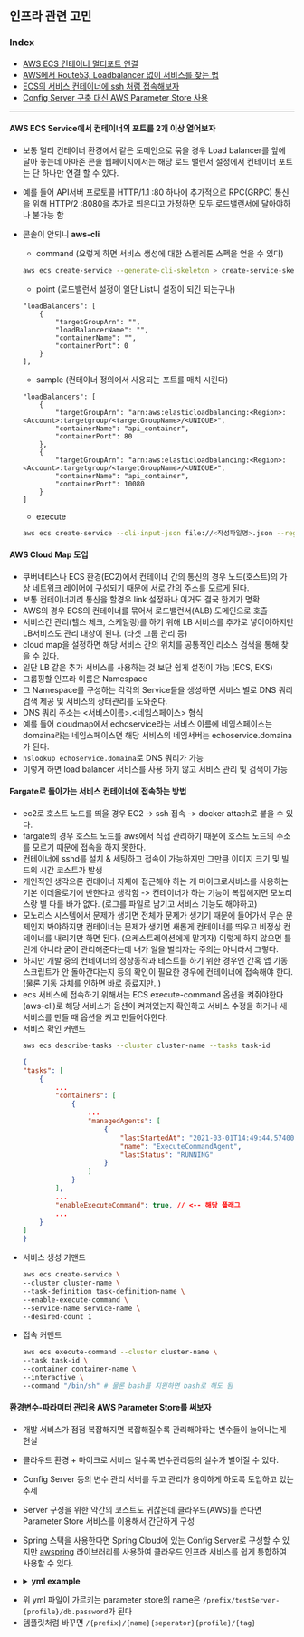 ## 인프라 관련 고민

### Index
* [AWS ECS 컨테이너 멀티포트 연결](#AWS-ECS-Service에서-컨테이너의-포트를-2개-이상-열어보자)
* [AWS에서 Route53, Loadbalancer 없이 서비스를 찾는 법](#AWS-Cloud-Map-도입)
* [ECS의 서비스 컨테이너에 ssh 처럼 접속해보자](#Fargate로-돌아가는-서비스-컨테이너에-접속하는-방법)
* [Config Server 구축 대신 AWS Parameter Store 사용](#환경변수-파라미터-관리용-aws-parameter-store를-써보자)

---
#### AWS ECS Service에서 컨테이너의 포트를 2개 이상 열어보자

- 보통 멀티 컨테이너 환경에서 같은 도메인으로 묶을 경우 Load balancer를 앞에 달아 놓는데 아마존 콘솔 웹페이지에서는 해당 로드 밸런서 설정에서 컨테이너 포트는 단 하나만 연결 할 수 있다.

- 예를 들어 API서버 프로토콜 HTTP/1.1 :80 하나에 추가적으로 RPC(GRPC) 통신을 위해 HTTP/2 :8080을 추가로 띄운다고 가정하면 모두 로드밸런서에 달아야하나 불가능 함

- 콘솔이 안되니 **aws-cli**
    
    - command (요렇게 하면 서비스 생성에 대한 스켈레톤 스펙을 얻을 수 있다)
    ```bash
    aws ecs create-service --generate-cli-skeleton > create-service-skeleton.json
    ```
    - point (로드밸런서 설정이 일단 List니 설정이 되긴 되는구나)
    ```vim
    "loadBalancers": [
        {
            "targetGroupArn": "",
            "loadBalancerName": "",
            "containerName": "",
            "containerPort": 0
        }
    ],
    ```
    - sample (컨테이너 정의에서 사용되는 포트를 매치 시킨다)
    ```vim
    "loadBalancers": [
        {
            "targetGroupArn": "arn:aws:elasticloadbalancing:<Region>:<Account>:targetgroup/<targetGroupName>/<UNIQUE>",
            "containerName": "api_container",
            "containerPort": 80
        },
        {
            "targetGroupArn": "arn:aws:elasticloadbalancing:<Region>:<Account>:targetgroup/<targetGroupName>/<UNIQUE>",
            "containerName": "api_container",
            "containerPort": 10080
        }
    ]
    ```
    - execute
    ```bash
    aws ecs create-service --cli-input-json file://<작성파일명>.json --region <리전>
    ```
#### AWS Cloud Map 도입
- 쿠버네티스나 ECS 환경(EC2)에서 컨테이너 간의 통신의 경우 노드(호스트)의 가상 네트워크 레이어에 구성되기 때문에 서로 간의 주소를 모르게 된다.
- 보통 컨테이너끼리 통신을 할경우 link 설정하나 이거도 결국 한계가 명확
- AWS의 경우 ECS의 컨테이너를 묶어서 로드밸런서(ALB) 도메인으로 호출
- 서비스간 관리(헬스 체크, 스케일링)를 하기 위해 LB 서비스를 추가로 넣어야하지만 LB서비스도 관리 대상이 된다. (타겟 그룹 관리 등)
- cloud map을 설정하면 해당 서비스 간의 위치를 공통적인 리소스 검색을 통해 찾을 수 있다.
- 일단 LB 같은 추가 서비스를 사용하는 것 보단 쉽게 설정이 가능 (ECS, EKS)
- 그룹핑할 인프라 이름은 Namespace
- 그 Namespace를 구성하는 각각의 Service들을 생성하면 서비스 별로 DNS 쿼리검색 제공 및 서비스의 상태관리를 도와준다.
- DNS 쿼리 주소는 <서비스이름>.<네임스페이스> 형식
- 예를 들어 cloudmap에서 echoservice라는 서비스 이름에 네임스페이스는 domaina라는 네임스페이스면 해당 서비스의 네임서버는 echoservice.domaina가 된다.
- `nslookup echoservice.domaina`로 DNS 쿼리가 가능
- 이렇게 하면 load balancer 서비스를 사용 하지 않고 서비스 관리 및 검색이 가능

#### Fargate로 돌아가는 서비스 컨테이너에 접속하는 방법
- ec2로 호스트 노드를 띄울 경우 EC2 -> ssh 접속 -> docker attach로 붙을 수 있다.
- fargate의 경우 호스트 노드를 aws에서 직접 관리하기 때문에 호스트 노드의 주소를 모르기 때문에 접속을 하지 못한다.
- 컨테이너에 sshd를 설치 & 세팅하고 접속이 가능하지만 그만큼 이미지 크기 및 빌드의 시간 코스트가 발생
- 개인적인 생각으론 컨테이너 자체에 접근해야 하는 게 마이크로서비스를 사용하는 기본 이데올로기에 반한다고 생각함 -> 컨테이너가 하는 기능이 복잡해지면 모노리스랑 별 다를 바가 없다. (로그를 파일로 남기고 서비스 기능도 해야하고)
- 모노리스 시스템에서 문제가 생기면 전체가 문제가 생기기 때문에 들어가서 무슨 문제인지 봐야하지만 컨테이너는 문제가 생기면 새롭게 컨테이너를 띄우고 비정상 컨테이너를 내리기만 하면 된다. (오케스트레이션에게 맡기자) 이렇게 하지 않으면 틀린게 아니라 굳이 관리해준다는데 내가 일을 벌리자는 주의는 아니라서 그렇다.
- 하지만 개발 중의 컨테이너의 정상동작과 테스트를 하기 위한 경우엔 간혹 앱 기동 스크립트가 안 돌아간다는지 등의 확인이 필요한 경우에 컨테이너에 접속해야 한다. (물론 기동 자체를 안하면 바로 종료지만..)
- ecs 서비스에 접속하기 위해서는 ECS execute-command 옵션을 켜줘야한다 (aws-cli)로 해당 서비스가 옵션이 켜져있는지 확인하고 서비스 수정을 하거나 새 서비스를 만들 때 옵션을 켜고 만들어야한다.
- 서비스 확인 커맨드
    ```bash
    aws ecs describe-tasks --cluster cluster-name --tasks task-id
    ```
    ```json
    {
    "tasks": [
        {
            ...
            "containers": [
                {
                    ...
                    "managedAgents": [
                        {
                            "lastStartedAt": "2021-03-01T14:49:44.574000-06:00",
                            "name": "ExecuteCommandAgent",
                            "lastStatus": "RUNNING"
                        }
                    ]
                }
            ],
            ...
            "enableExecuteCommand": true, // <-- 해당 플래그
            ...
        }
    ]
    }
    ```
- 서비스 생성 커맨드
    ```bash
    aws ecs create-service \
    --cluster cluster-name \
    --task-definition task-definition-name \
    --enable-execute-command \
    --service-name service-name \
    --desired-count 1
    ```
- 접속 커맨드
    ```bash
    aws ecs execute-command --cluster cluster-name \
    --task task-id \
    --container container-name \
    --interactive \
    --command "/bin/sh" # 물론 bash를 지원하면 bash로 해도 됨
    ```

#### 환경변수-파라미터 관리용 AWS Parameter Store를 써보자
- 개발 서비스가 점점 복잡해지면 복잡해질수록 관리해야하는 변수들이 늘어나는게 현실
- 클라우드 환경 + 마이크로 서비스 일수록 변수관리등의 실수가 벌어질 수 있다.
- Config Server 등의 변수 관리 서버를 두고 관리가 용이하게 하도록 도입하고 있는 추세
- Server 구성을 위한 약간의 코스트도 귀찮은데 클라우드(AWS)를 쓴다면 Parameter Store 서비스를 이용해서 간단하게 구성
- Spring 스택을 사용한다면 Spring Cloud에 있는 Config Server로 구성할 수 있지만 [awspring](https://docs.awspring.io/spring-cloud-aws/docs/2.4.1/reference/html/index.html#integrating-your-spring-cloud-application-with-the-aws-parameter-store) 라이브러리를 사용하여 클라우드 인프라 서비스를 쉽게 통합하여 사용할 수 있다.
- <details><summary><b>yml example</b></summary>

    ```yml
    aws:
    paramstore:
        prefix: /prefix  # 파라미터 prefix
        fail-fast: true  # 못 가져오면 기동 실패
        profile-separator: "-" # 이름과 프로파일을 나누는 seperator
        name: testServer # 이름
    spring:    
    application:
        name: testServer
    config:
        activate:
          on-profile: <profile>
        import: "aws-parameterstore:" #파라미터스토어에서 import 받겠다
    datasource:
        driver-class-name: com.mysql.cj.jdbc.Driver
        url: <DatasourceURI>
        username: <USERNAME>
        password: ${db.password}
    ```
</details>

- 위 yml 파일이 가르키는 parameter store의 name은 `/prefix/testServer-{profile}/db.password`가 된다
- 템플릿처럼 바꾸면 `/{prefix}/{name}{seperator}{profile}/{tag}`
